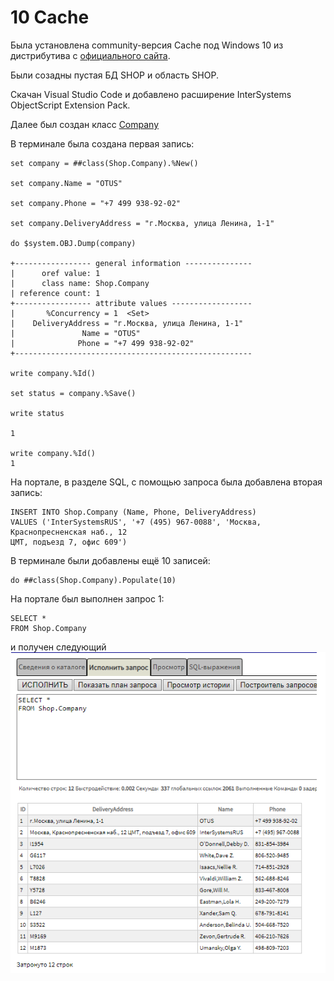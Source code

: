 # 10 Cache

Была установлена community-версия Cache под Windows 10 из дистрибутива с [официального сайта](https://download.intersystems.com/download/download.csp).

Были созадны пустая БД SHOP и область SHOP.

Скачан Visual Studio Code и добавлено расширение InterSystems ObjectScript Extension Pack.

Далее был создан класс [Company](https://github.com/unfilled/otus_nosql/blob/master/10_cache/Company.cls)

В терминале была создана первая запись:
```
set company = ##class(Shop.Company).%New()

set company.Name = "OTUS"

set company.Phone = "+7 499 938-92-02"

set company.DeliveryAddress = "г.Москва, улица Ленина, 1-1"

do $system.OBJ.Dump(company)

+----------------- general information ---------------
|      oref value: 1
|      class name: Shop.Company
| reference count: 1
+----------------- attribute values ------------------
|       %Concurrency = 1  <Set>
|    DeliveryAddress = "г.Москва, улица Ленина, 1-1"
|               Name = "OTUS"
|              Phone = "+7 499 938-92-02"
+-----------------------------------------------------

write company.%Id()

set status = company.%Save()

write status

1

write company.%Id()
1
```

На портале, в разделе SQL, с помощью запроса была добавлена вторая запись:

```
INSERT INTO Shop.Company (Name, Phone, DeliveryAddress)
VALUES ('InterSystemsRUS', '+7 (495) 967-0088', 'Москва, Краснопресненская наб., 12
ЦМТ, подъезд 7, офис 609')
``` 

В терминале были добавлены ещё 10 записей:

```
do ##class(Shop.Company).Populate(10)
```

На портале был выполнен запрос 1:
```
SELECT *
FROM Shop.Company
```
и получен следующий ![скриншот](https://github.com/unfilled/otus_nosql/blob/master/10_cache/screenshots/1_select.png)
